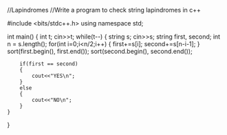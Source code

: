 //Lapindromes
//Write a program to check string lapindromes in c++

#include <bits/stdc++.h>
using namespace std;

int main() {
    int t;
    cin>>t;
    while(t--)
    {
        string s;
        cin>>s;
        string first, second;
        int n = s.length();
        for(int i=0;i<n/2;i++)
        {
            first+=s[i];
            second+=s[n-i-1];
        }
        sort(first.begin(), first.end());
        sort(second.begin(), second.end());
        
        if(first == second)
        {
            cout<<"YES\n";
        }
        else
        {
            cout<<"NO\n";
        }
    }
}
